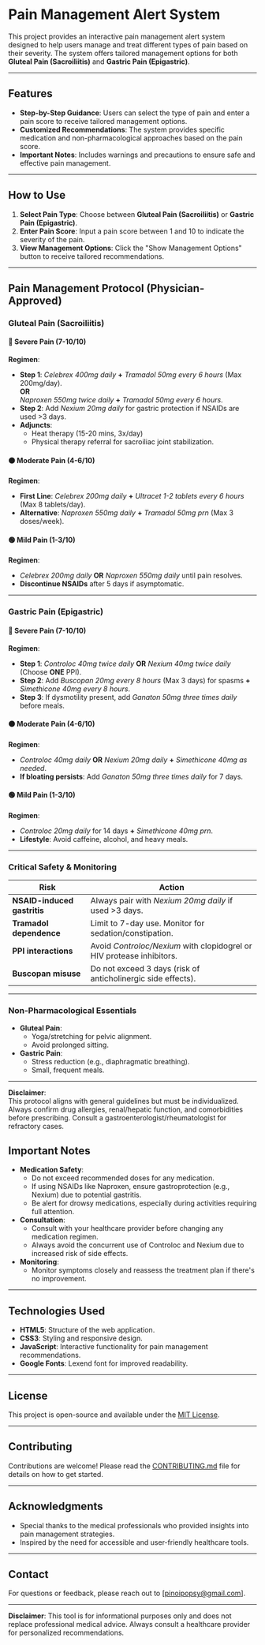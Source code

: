 # Pain Management Alert System

This project provides an interactive pain management alert system designed to help users manage and treat different types of pain based on their severity. The system offers tailored management options for both **Gluteal Pain (Sacroiliitis)** and **Gastric Pain (Epigastric)**.

---

## Features

- **Step-by-Step Guidance**: Users can select the type of pain and enter a pain score to receive tailored management options.
- **Customized Recommendations**: The system provides specific medication and non-pharmacological approaches based on the pain score.
- **Important Notes**: Includes warnings and precautions to ensure safe and effective pain management.

---

## How to Use

1. **Select Pain Type**: Choose between **Gluteal Pain (Sacroiliitis)** or **Gastric Pain (Epigastric)**.
2. **Enter Pain Score**: Input a pain score between 1 and 10 to indicate the severity of the pain.
3. **View Management Options**: Click the "Show Management Options" button to receive tailored recommendations.

---
## Pain Management Protocol (Physician-Approved)

### Gluteal Pain (Sacroiliitis)

#### 🔴 Severe Pain (7-10/10)
**Regimen**:  
- **Step 1**: *Celebrex 400mg daily* **+** *Tramadol 50mg every 6 hours* (Max 200mg/day).  
  **OR**  
  *Naproxen 550mg twice daily* **+** *Tramadol 50mg every 6 hours*.  
- **Step 2**: Add *Nexium 20mg daily* for gastric protection if NSAIDs are used >3 days.  
- **Adjuncts**:  
  - Heat therapy (15-20 mins, 3x/day)  
  - Physical therapy referral for sacroiliac joint stabilization.  

#### 🟠 Moderate Pain (4-6/10)
**Regimen**:  
- **First Line**: *Celebrex 200mg daily* **+** *Ultracet 1-2 tablets every 6 hours* (Max 8 tablets/day).  
- **Alternative**: *Naproxen 550mg daily* **+** *Tramadol 50mg prn* (Max 3 doses/week).  

#### 🟢 Mild Pain (1-3/10)
**Regimen**:  
- *Celebrex 200mg daily* **OR** *Naproxen 550mg daily* until pain resolves.  
- **Discontinue NSAIDs** after 5 days if asymptomatic.  

---

### Gastric Pain (Epigastric)

#### 🔴 Severe Pain (7-10/10)
**Regimen**:  
- **Step 1**: *Controloc 40mg twice daily* **OR** *Nexium 40mg twice daily* (Choose **ONE** PPI).  
- **Step 2**: Add *Buscopan 20mg every 8 hours* (Max 3 days) for spasms **+** *Simethicone 40mg every 8 hours*.  
- **Step 3**: If dysmotility present, add *Ganaton 50mg three times daily* before meals.  

#### 🟠 Moderate Pain (4-6/10)
**Regimen**:  
- *Controloc 40mg daily* **OR** *Nexium 20mg daily* **+** *Simethicone 40mg as needed*.  
- **If bloating persists**: Add *Ganaton 50mg three times daily* for 7 days.  

#### 🟢 Mild Pain (1-3/10)
**Regimen**:  
- *Controloc 20mg daily* for 14 days **+** *Simethicone 40mg prn*.  
- **Lifestyle**: Avoid caffeine, alcohol, and heavy meals.  

---

### Critical Safety & Monitoring  
| Risk                          | Action                                                                 |
|-------------------------------|-----------------------------------------------------------------------|
| **NSAID-induced gastritis**   | Always pair with *Nexium 20mg daily* if used >3 days.                 |
| **Tramadol dependence**       | Limit to 7-day use. Monitor for sedation/constipation.               |
| **PPI interactions**          | Avoid *Controloc/Nexium* with clopidogrel or HIV protease inhibitors. |
| **Buscopan misuse**           | Do not exceed 3 days (risk of anticholinergic side effects).         |

---

### Non-Pharmacological Essentials  
- **Gluteal Pain**:  
  - Yoga/stretching for pelvic alignment.  
  - Avoid prolonged sitting.  
- **Gastric Pain**:  
  - Stress reduction (e.g., diaphragmatic breathing).  
  - Small, frequent meals.  

---

**Disclaimer**:  
This protocol aligns with general guidelines but must be individualized. Always confirm drug allergies, renal/hepatic function, and comorbidities before prescribing. Consult a gastroenterologist/rheumatologist for refractory cases.  

## Important Notes

- **Medication Safety**:
  - Do not exceed recommended doses for any medication.
  - If using NSAIDs like Naproxen, ensure gastroprotection (e.g., Nexium) due to potential gastritis.
  - Be alert for drowsy medications, especially during activities requiring full attention.
- **Consultation**:
  - Consult with your healthcare provider before changing any medication regimen.
  - Always avoid the concurrent use of Controloc and Nexium due to increased risk of side effects.
- **Monitoring**:
  - Monitor symptoms closely and reassess the treatment plan if there's no improvement.

---

## Technologies Used

- **HTML5**: Structure of the web application.
- **CSS3**: Styling and responsive design.
- **JavaScript**: Interactive functionality for pain management recommendations.
- **Google Fonts**: Lexend font for improved readability.

---

## License

This project is open-source and available under the [MIT License](LICENSE).

---

## Contributing

Contributions are welcome! Please read the [CONTRIBUTING.md](CONTRIBUTING.md) file for details on how to get started.

---

## Acknowledgments

- Special thanks to the medical professionals who provided insights into pain management strategies.
- Inspired by the need for accessible and user-friendly healthcare tools.

---

## Contact

For questions or feedback, please reach out to [pinoipopsy@gmail.com].

---

**Disclaimer**: This tool is for informational purposes only and does not replace professional medical advice. Always consult a healthcare provider for personalized recommendations.
